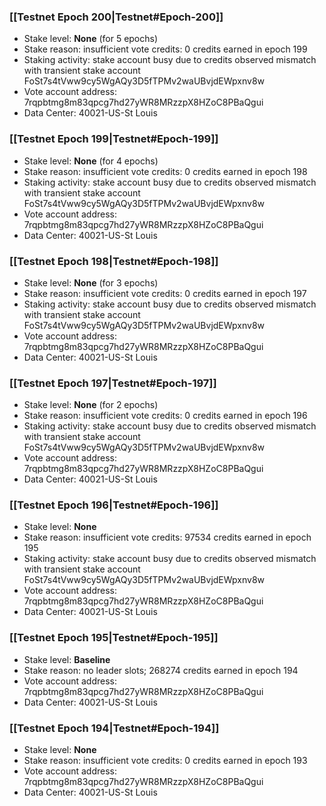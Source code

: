 ### [[Testnet Epoch 200|Testnet#Epoch-200]]
* Stake level: **None** (for 5 epochs)
* Stake reason: insufficient vote credits: 0 credits earned in epoch 199
* Staking activity: stake account busy due to credits observed mismatch with transient stake account FoSt7s4tVww9cy5WgAQy3D5fTPMv2waUBvjdEWpxnv8w
* Vote account address: 7rqpbtmg8m83qpcg7hd27yWR8MRzzpX8HZoC8PBaQgui
* Data Center: 40021-US-St Louis
### [[Testnet Epoch 199|Testnet#Epoch-199]]
* Stake level: **None** (for 4 epochs)
* Stake reason: insufficient vote credits: 0 credits earned in epoch 198
* Staking activity: stake account busy due to credits observed mismatch with transient stake account FoSt7s4tVww9cy5WgAQy3D5fTPMv2waUBvjdEWpxnv8w
* Vote account address: 7rqpbtmg8m83qpcg7hd27yWR8MRzzpX8HZoC8PBaQgui
* Data Center: 40021-US-St Louis
### [[Testnet Epoch 198|Testnet#Epoch-198]]
* Stake level: **None** (for 3 epochs)
* Stake reason: insufficient vote credits: 0 credits earned in epoch 197
* Staking activity: stake account busy due to credits observed mismatch with transient stake account FoSt7s4tVww9cy5WgAQy3D5fTPMv2waUBvjdEWpxnv8w
* Vote account address: 7rqpbtmg8m83qpcg7hd27yWR8MRzzpX8HZoC8PBaQgui
* Data Center: 40021-US-St Louis
### [[Testnet Epoch 197|Testnet#Epoch-197]]
* Stake level: **None** (for 2 epochs)
* Stake reason: insufficient vote credits: 0 credits earned in epoch 196
* Staking activity: stake account busy due to credits observed mismatch with transient stake account FoSt7s4tVww9cy5WgAQy3D5fTPMv2waUBvjdEWpxnv8w
* Vote account address: 7rqpbtmg8m83qpcg7hd27yWR8MRzzpX8HZoC8PBaQgui
* Data Center: 40021-US-St Louis
### [[Testnet Epoch 196|Testnet#Epoch-196]]
* Stake level: **None**
* Stake reason: insufficient vote credits: 97534 credits earned in epoch 195
* Staking activity: stake account busy due to credits observed mismatch with transient stake account FoSt7s4tVww9cy5WgAQy3D5fTPMv2waUBvjdEWpxnv8w
* Vote account address: 7rqpbtmg8m83qpcg7hd27yWR8MRzzpX8HZoC8PBaQgui
* Data Center: 40021-US-St Louis
### [[Testnet Epoch 195|Testnet#Epoch-195]]
* Stake level: **Baseline**
* Stake reason: no leader slots; 268274 credits earned in epoch 194
* Vote account address: 7rqpbtmg8m83qpcg7hd27yWR8MRzzpX8HZoC8PBaQgui
* Data Center: 40021-US-St Louis
### [[Testnet Epoch 194|Testnet#Epoch-194]]
* Stake level: **None**
* Stake reason: insufficient vote credits: 0 credits earned in epoch 193
* Vote account address: 7rqpbtmg8m83qpcg7hd27yWR8MRzzpX8HZoC8PBaQgui
* Data Center: 40021-US-St Louis